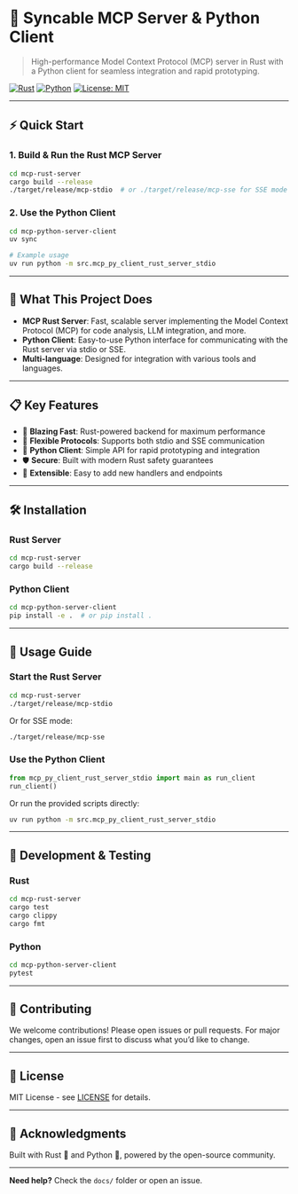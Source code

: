 # 🚀 Syncable MCP Server & Python Client

> High-performance Model Context Protocol (MCP) server in Rust with a Python client for seamless integration and rapid prototyping.

[![Rust](https://img.shields.io/badge/rust-%23000000.svg?style=for-the-badge&logo=rust&logoColor=white)](https://www.rust-lang.org/)
[![Python](https://img.shields.io/badge/python-3670A0?style=for-the-badge&logo=python&logoColor=ffdd54)](https://www.python.org/)
[![License: MIT](https://img.shields.io/badge/License-MIT-yellow.svg)](LICENSE)

---

## ⚡ Quick Start

### 1. Build & Run the Rust MCP Server

```bash
cd mcp-rust-server
cargo build --release
./target/release/mcp-stdio  # or ./target/release/mcp-sse for SSE mode
```

### 2. Use the Python Client

```bash
cd mcp-python-server-client
uv sync

# Example usage
uv run python -m src.mcp_py_client_rust_server_stdio
```

---

## 🎯 What This Project Does

- **MCP Rust Server**: Fast, scalable server implementing the Model Context Protocol (MCP) for code analysis, LLM integration, and more.
- **Python Client**: Easy-to-use Python interface for communicating with the Rust server via stdio or SSE.
- **Multi-language**: Designed for integration with various tools and languages.

---

## 📋 Key Features

- 🚀 **Blazing Fast**: Rust-powered backend for maximum performance
- 🔌 **Flexible Protocols**: Supports both stdio and SSE communication
- 🐍 **Python Client**: Simple API for rapid prototyping and integration
- 🛡️ **Secure**: Built with modern Rust safety guarantees
- 🧩 **Extensible**: Easy to add new handlers and endpoints

---

## 🛠️ Installation

### Rust Server

```bash
cd mcp-rust-server
cargo build --release
```

### Python Client

```bash
cd mcp-python-server-client
pip install -e .  # or pip install .
```

---

## 📖 Usage Guide

### Start the Rust Server

```bash
cd mcp-rust-server
./target/release/mcp-stdio
```

Or for SSE mode:

```bash
./target/release/mcp-sse
```

### Use the Python Client

```python
from mcp_py_client_rust_server_stdio import main as run_client
run_client()
```

Or run the provided scripts directly:

```bash
uv run python -m src.mcp_py_client_rust_server_stdio
```

---

## 🧪 Development & Testing

### Rust

```bash
cd mcp-rust-server
cargo test
cargo clippy
cargo fmt
```

### Python

```bash
cd mcp-python-server-client
pytest
```

---

## 🤝 Contributing

We welcome contributions! Please open issues or pull requests. For major changes, open an issue first to discuss what you’d like to change.

---

## 📄 License

MIT License - see [LICENSE](LICENSE) for details.

---

## 🙏 Acknowledgments

Built with Rust 🦀 and Python 🐍, powered by the open-source community.

---

**Need help?** Check the `docs/` folder or open an issue.
